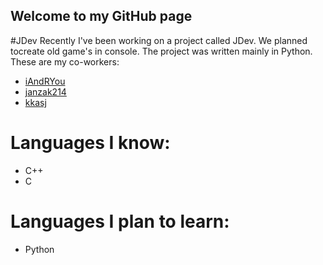 ## Welcome to my GitHub page

#JDev
Recently I've been working on a project called JDev. We planned tocreate old game's in console. The project was written mainly in Python. These are my co-workers:
* [iAndRYou](https://iandryou.github.io/)
* [janzak214](https://janzak214.github.io/)
* [kkasj](https://kkasj.github.io/)

# Languages I know:
* C++
* C

# Languages I plan to learn:
* Python
